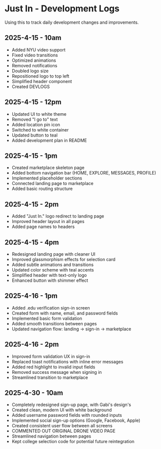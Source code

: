 # Just In - Development Logs

Using this to track daily development changes and improvements. 

## 2025-4-15 - 10am

- Added NYU video support
- Fixed video transitions
- Optimized animations
- Removed notifications
- Doubled logo size
- Repositioned logo to top left
- Simplified header component
- Created DEVLOGS

## 2025-4-15 - 12pm

- Updated UI to white theme
- Removed "I go to" text
- Added location pin icon
- Switched to white container
- Updated button to teal
- Added development plan in README

## 2025-4-15 - 1pm

- Created marketplace skeleton page
- Added bottom navigation bar (HOME, EXPLORE, MESSAGES, PROFILE)
- Implemented placeholder sections
- Connected landing page to marketplace
- Added basic routing structure

## 2025-4-15 - 2pm

- Added "Just In." logo redirect to landing page
- Improved header layout in all pages
- Added page names to headers

## 2025-4-15 - 4pm

- Redesigned landing page with cleaner UI
- Improved glassmorphism effects for selection card
- Added subtle animations and transitions
- Updated color scheme with teal accents
- Simplified header with text-only logo
- Enhanced button with shimmer effect

## 2025-4-16 - 1pm

- Added .edu verification sign-in screen
- Created form with name, email, and password fields
- Implemented basic form validation
- Added smooth transitions between pages
- Updated navigation flow: landing → sign-in → marketplace

## 2025-4-16 - 2pm

- Improved form validation UX in sign-in
- Replaced toast notifications with inline error messages
- Added red highlight to invalid input fields
- Removed success message when signing in
- Streamlined transition to marketplace

## 2025-4-30 - 10am

- Completely redesigned sign-up page, with Gabi's design's
- Created clean, modern UI with white background
- Added username password fields with rounded inputs
- Implemented social sign-up options (Google, Facebook, Apple)
- Created consistent user flow between all screens
- COMMENTED OUT ORIGINAL DRONE VIDEO PAGE
- Streamlined navigation between pages
- Kept college selection code for potential future reintegration
